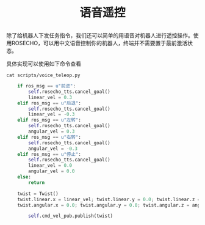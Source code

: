 <p style="font-size:30px ; font-weight:bolder; text-align:center">语音遥控</p>

除了给机器人下发任务指令，我们还可以简单的用语音对机器人进行遥控操作。使用ROSECHO，可以用中文语音控制你的机器人，终端并不需要置于最前激活状态。

具体实现可以使用如下命令查看
```shell
cat scripts/voice_teleop.py
```

```python
    if ros_msg == u"前进":
        self.rosecho_tts.cancel_goal()
        linear_vel = 0.3
    elif ros_msg == u"后退":
        self.rosecho_tts.cancel_goal()
        linear_vel = -0.3
    elif ros_msg == u"左转":
        self.rosecho_tts.cancel_goal()
        angular_vel = 0.3
    elif ros_msg == u"右转":
        self.rosecho_tts.cancel_goal()
        angular_vel = -0.3
    elif ros_msg == u"停止":
        self.rosecho_tts.cancel_goal()
        linear_vel = 0.0
        angular_vel = 0.0  
    else:
        return

    twist = Twist()
    twist.linear.x = linear_vel; twist.linear.y = 0.0; twist.linear.z = 0.0
    twist.angular.x = 0.0; twist.angular.y = 0.0; twist.angular.z = angular_vel

        self.cmd_vel_pub.publish(twist)
```